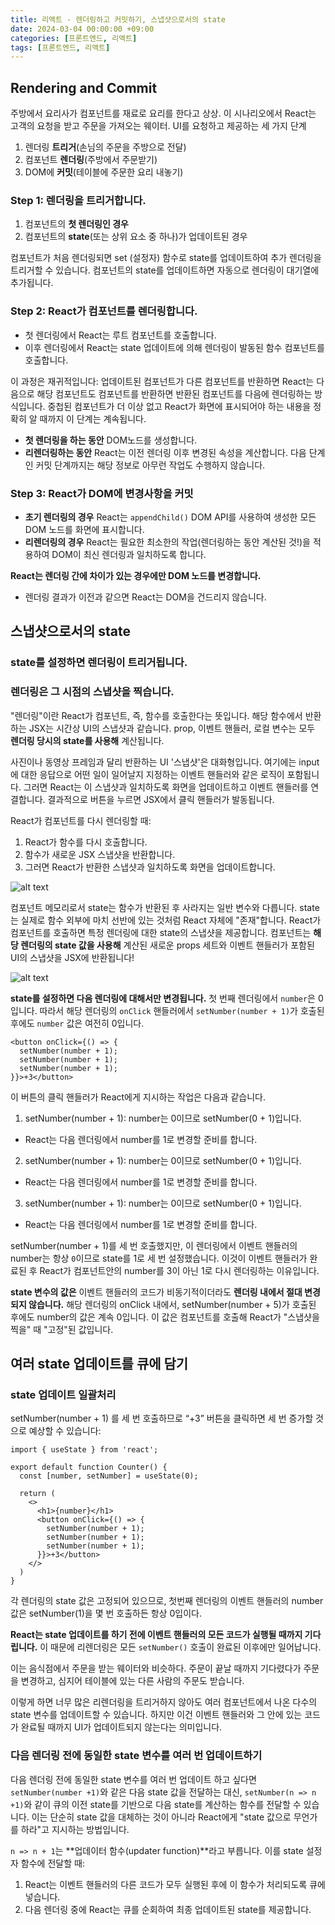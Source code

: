 ```yaml
---
title: 리액트 - 렌더링하고 커밋하기, 스냅샷으로서의 state
date: 2024-03-04 00:00:00 +09:00
categories: [프론트엔드, 리액트]
tags: [프론트엔드, 리액트]
---
```


## Rendering and Commit

주방에서 요리사가 컴포넌트를 재료로 요리를 한다고 상상. 이 시나리오에서 React는 고객의 요청을 받고 주문을 가져오는 웨이터. UI를 요청하고 제공하는 세 가지 단계

1. 렌더링 **트리거**(손님의 주문을 주방으로 전달)
2. 컴포넌트 **렌더링**(주방에서 주문받기)
3. DOM에 **커밋**(테이블에 주문한 요리 내놓기)

### Step 1: 렌더링을 트리거합니다.

1.  컴포넌트의 **첫 렌더링인 경우**
2.  컴포넌트의 **state**(또는 상위 요소 중 하나)가 업데이트된 경우

컴포넌트가 처음 렌더링되면 set (설정자) 함수로 state를 업데이트하여 추가 렌더링을 트리거할 수 있습니다. 컴포넌트의 state를 업데이트하면 자동으로 렌더링이 대기열에 추가됩니다.

### Step 2: React가 컴포넌트를 렌더링합니다.

- 첫 렌더링에서 React는 루트 컴포넌트를 호출합니다.
- 이후 렌더링에서 React는 state 업데이트에 의해 렌더링이 발동된 함수 컴포넌트를 호출합니다.

이 과정은 재귀적입니다: 업데이트된 컴포넌트가 다른 컴포넌트를 반환하면 React는 다음으로 해당 컴포넌트도 컴포넌트를 반환하면 반환된 컴포넌트를 다음에 렌더링하는 방식입니다. 중첩된 컴포넌트가 더 이상 없고 React가 화면에 표시되어야 하는 내용을 정확히 알 때까지 이 단계는 계속됩니다.

- **첫 렌더링을 하는 동안** DOM노드를 생성합니다.
- **리렌더링하는 동안** React는 이전 렌더링 이후 변경된 속성을 계산합니다. 다음 단계인 커밋 단계까지는 해당 정보로 아무런 작업도 수행하지 않습니다.

### Step 3: React가 DOM에 변경사항을 커밋

- **초기 렌더링의 경우** React는 `appendChild()` DOM API를 사용하여 생성한 모든 DOM 노드를 화면에 표시합니다.
- **리렌더링의 경우** React는 필요한 최소한의 작업(렌더링하는 동안 계산된 것!)을 적용하여 DOM이 최신 렌더링과 일치하도록 합니다.

**React는 렌더링 간에 차이가 있는 경우에만 DOM 노드를 변경합니다.**

- 렌더링 결과가 이전과 같으면 React는 DOM을 건드리지 않습니다.

## 스냅샷으로서의 state

### state를 설정하면 렌더링이 트리거됩니다.

### 렌더링은 그 시점의 스냅샷을 찍습니다.

"렌더링"이란 React가 컴포넌트, 즉, 함수를 호출한다는 뜻입니다. 해당 함수에서 반환하는 JSX는 시간상 UI의 스냅샷과 같습니다. prop, 이벤트 핸들러, 로컬 변수는 모두 **렌더링 당시의 state를 사용해** 계산됩니다.

사진이나 동영상 프레임과 달리 반환하는 UI '스냅샷'은 대화형입니다. 여기에는 input에 대한 응답으로 어떤 일이 일어날지 지정하는 이벤트 핸들러와 같은 로직이 포함됩니다. 그러면 React는 이 스냅샷과 일치하도록 화면을 업데이트하고 이벤트 핸들러를 연결합니다. 결과적으로 버튼을 누르면 JSX에서 클릭 핸들러가 발동됩니다.

React가 컴포넌트를 다시 렌더링할 때:

1. React가 함수를 다시 호출합니다.
2. 함수가 새로운 JSX 스냅샷을 반환합니다.
3. 그러면 React가 반환한 스냅샷과 일치하도록 화면을 업데이트합니다.

![alt text](https://res.cloudinary.com/dud0yfarc/image/upload/v1709526406/%EC%8A%A4%ED%81%AC%EB%A6%B0%EC%83%B7_2024-03-04_132300_ubrne4.png)

컴포넌트 메모리로서 state는 함수가 반환된 후 사라지는 일반 변수와 다릅니다. state는 실제로 함수 외부에 마치 선반에 있는 것처럼 React 자체에 "존재"합니다. React가 컴포넌트를 호출하면 특정 렌더링에 대한 state의 스냅샷을 제공합니다. 컴포넌트는 **해당 렌더링의 state 값을 사용해** 계산된 새로운 props 세트와 이벤트 핸들러가 포함된 UI의 스냅샷을 JSX에 반환됩니다!

![alt text](https://res.cloudinary.com/dud0yfarc/image/upload/v1709526728/%EC%8A%A4%ED%81%AC%EB%A6%B0%EC%83%B7_2024-03-04_133153_lk6xnz.png)

**state를 설정하면 다음 렌더링에 대해서만 변경됩니다.** 첫 번째 렌더링에서 `number`은 0입니다. 따라서 해당 렌더링의 `onClick` 핸들러에서 `setNumber(number + 1)`가 호출된 후에도 `number` 값은 여전히 0입니다.

```
<button onClick={() => {
  setNumber(number + 1);
  setNumber(number + 1);
  setNumber(number + 1);
}}>+3</button>
```

이 버튼의 클릭 핸들러가 React에게 지시하는 작업은 다음과 같습니다.

1. setNumber(number + 1): number는 0이므로 setNumber(0 + 1)입니다.

- React는 다음 렌더링에서 number를 1로 변경할 준비를 합니다.

2. setNumber(number + 1): number는 0이므로 setNumber(0 + 1)입니다.

- React는 다음 렌더링에서 number를 1로 변경할 준비를 합니다.

3. setNumber(number + 1): number는 0이므로 setNumber(0 + 1)입니다.

- React는 다음 렌더링에서 number를 1로 변경할 준비를 합니다.

setNumber(number + 1)를 세 번 호출했지만, 이 렌더링에서 이벤트 핸들러의 number는 항상 `0`이므로 state를 1로 세 번 설정했습니다. 이것이 이벤트 핸들러가 완료된 후 React가 컴포넌트안의 number를 3이 아닌 1로 다시 렌더링하는 이유입니다.

**state 변수의 값은** 이벤트 핸들러의 코드가 비동기적이더라도 **렌더링 내에서 절대 변경되지 않습니다.** 해당 렌더링의 onClick 내에서, setNumber(number + 5)가 호출된 후에도 number의 값은 계속 0입니다. 이 값은 컴포넌트를 호출해 React가 "스냅샷을 찍을" 때 "고정"된 값입니다.

## 여러 state 업데이트를 큐에 담기

### state 업데이트 일괄처리

setNumber(number + 1) 를 세 번 호출하므로 “+3” 버튼을 클릭하면 세 번 증가할 것으로 예상할 수 있습니다:

```
import { useState } from 'react';

export default function Counter() {
  const [number, setNumber] = useState(0);

  return (
    <>
      <h1>{number}</h1>
      <button onClick={() => {
        setNumber(number + 1);
        setNumber(number + 1);
        setNumber(number + 1);
      }}>+3</button>
    </>
  )
}
```

각 렌더링의 state 값은 고정되어 있으므로, 첫번째 렌더링의 이벤트 핸들러의 number 값은 setNumber(1)을 몇 번 호출하든 항상 0입이다.

**React는 state 업데이트를 하기 전에 이벤트 핸들러의 모든 코드가 실행될 때까지 기다립니다.** 이 때문에 리렌더링은 모든 `setNumber()` 호출이 완료된 이후에만 일어납니다.

이는 음식점에서 주문을 받는 웨이터와 비슷하다. 주문이 끝날 때까지 기다렸다가 주문을 변경하고, 심지어 테이블에 있는 다른 사람의 주문도 받습니다.

이렇게 하면 너무 많은 리렌더링을 트리거하지 않아도 여러 컴포넌트에서 나온 다수의 state 변수를 업데이트할 수 있습니다. 하지만 이건 이벤트 핸들러와 그 안에 있는 코드가 완료될 때까지 UI가 업데이트되지 않는다는 의미입니다.

### 다음 렌더링 전에 동일한 state 변수를 여러 번 업데이트하기

다음 렌더링 전에 동일한 state 변수를 여러 번 업데이트 하고 싶다면 `setNumber(number +1)`와 같은 다음 state 값을 전달하는 대신, `setNumber(n => n +1)`와 같이 큐의 이전 state를 기반으로 다음 state를 계산하는 함수를 전달할 수 있습니다. 이는 단순히 state 값을 대체하는 것이 아니라 React에게 "state 값으로 무언가를 하라"고 지시하는 방법입니다.

`n => n + 1`는 **업데이터 함수(updater function)**라고 부릅니다. 이를 state 설정자 함수에 전달할 때:

1. React는 이벤트 핸들러의 다른 코드가 모두 실행된 후에 이 함수가 처리되도록 큐에 넣습니다.
2. 다음 렌더링 중에 React는 큐를 순회하여 최종 업데이트된 state를 제공합니다.
